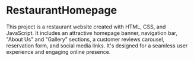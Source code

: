 # RestaurantHomepage
This project is a restaurant website created with HTML, CSS, and JavaScript. It includes an attractive homepage banner, navigation bar, "About Us" and "Gallery" sections, a customer reviews carousel, reservation form, and social media links. It's designed for a seamless user experience and engaging online presence.
